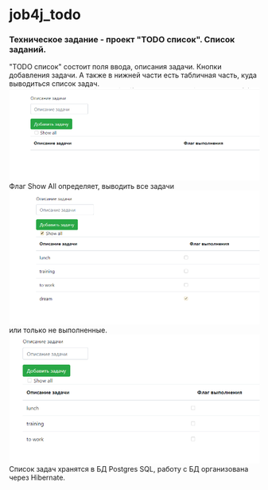 # job4j_todo
### Техническое задание - проект "TODO список". Список заданий.
"TODO список" состоит поля ввода, описания задачи. Кнопки добавления задачи.
А также в нижней части есть табличная часть, куда выводиться список задач.
![ScreenShot](images/start.png)
Флаг Show All определяет, выводить все задачи
![ScreenShot](images/all.png)
или только не выполненные.
![ScreenShot](images/only.png)
Список задач хранятся в БД Postgres SQL, работу с БД организована через Hibernate.